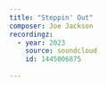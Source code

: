 ```yaml
---
title: "Steppin' Out"
composer: Joe Jackson
recordingz:
  - year: 2023
    source: soundcloud
    id: 1445006875
 
---
```


